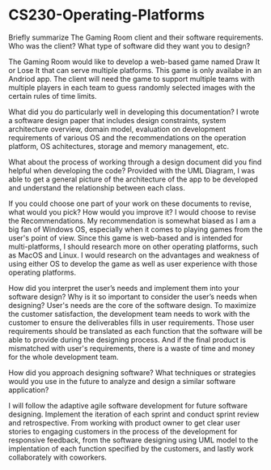 # CS230-Operating-Platforms

Briefly summarize The Gaming Room client and their software requirements. Who was the client? What type of software did they want you to design?

The Gaming Room would like to develop a web-based game named Draw It or Lose It that can serve multiple platforms. This game is only availabe in an Andriod app. The client will need the game to support multiple teams with multiple players in each team to guess randomly selected images with the certain rules of time limits.

What did you do particularly well in developing this documentation?
I wrote a software design paper that includes design constraints, system architecture overview, domain model, evaluation on development requirements of various OS and the recommendations on the operation platform, OS achitectures, storage and memory management, etc.

What about the process of working through a design document did you find helpful when developing the code?
Provided with the UML Diagram, I was able to get a general picture of the architecture of the app to be developed and understand the relationship between each class. 

If you could choose one part of your work on these documents to revise, what would you pick? How would you improve it?
I would choose to revise the Recommendations. My recommendation is somewhat biased as I am a big fan of Windows OS, especially when it comes to playing games from the user's point of view. Since this game is web-based and is intended for multi-platforms, I should research more on other operating platforms, such as MacOS and Linux. I would research on the advantages and weakness of using either OS to develop the game as well as user experience with those operating platforms.


How did you interpret the user’s needs and implement them into your software design? Why is it so important to consider the user’s needs when designing?
User's needs are the core of the software design. To maximize the customer satisfaction, the development team needs to work with the customer to ensure the deliverables fills in user requirements. Those user requirements should be translated as each function that the software will be able to provide during the designing process. And if the final product is mismatched with user's requirements, there is a waste of time and money for the whole development team. 


How did you approach designing software? What techniques or strategies would you use in the future to analyze and design a similar software application?

I will follow the adaptive agile software development for future software designing. Implement the iteration of each sprint and conduct sprint review and retrospective. From working with product owner to get clear user stories to engaging customers in the process of the development for responsive feedback, from the software designing using UML model to the implentation of each function specified by the customers, and lastly work collaborately with coworkers. 
